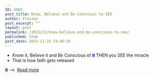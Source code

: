 ```yaml
---
ID: 5063
post_title: Know, Believe and Be Conscious to SEE
author: Praison
post_excerpt: ""
layout: post
permalink: /2015/11/know-believe-and-be-conscious-to-see/
published: true
post_date: 2015-11-23 23:48:38
---
```

<ul>
	<li>Know it, Believe it and Be Conscious of <span style="color: #0000ff;"><strong>it</strong></span> THEN you SEE the miracle</li>
	<li>That is how faith gets released</li>
</ul>
<span style="color: #0000ff;"><strong>it</strong></span> --&gt;  <a href="http://biblerevelation.org/2015/11/23/dont-go-by-your-feelings/" >Read more</a>